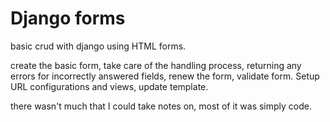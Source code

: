 # Django forms

basic crud with django using HTML forms.

create the basic form, take care of the handling process, returning any errors for incorrectly answered fields, renew the form, validate form. Setup URL configurations and views, update template.

there wasn't much that I could take notes on, most of it was simply code.

